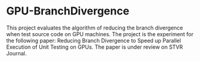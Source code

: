 # GPU-BranchDivergence
This project evaluates the algorithm of reducing the branch divergence when test source code on GPU machines. The project is the experiment for the following paper: Reducing Branch Divergence to Speed up Parallel Execution of Unit Testing on GPUs. The paper is under review on STVR Journal. 
